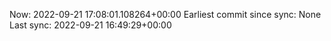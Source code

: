 Now: 2022-09-21 17:08:01.108264+00:00 Earliest commit since sync: None Last sync: 2022-09-21 16:49:29+00:00

